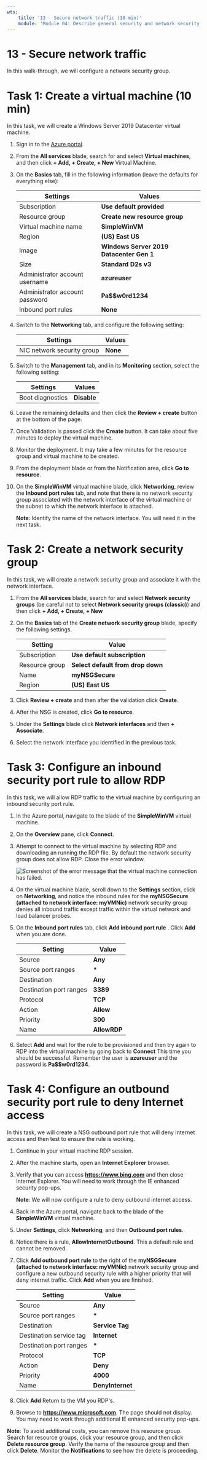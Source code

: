 ```yaml
---
wts:
    title: '13 - Secure network traffic (10 min)'
    module: 'Module 04: Describe general security and network security features'
---
```

# 13 - Secure network traffic

In this walk-through, we will configure a network security group.

# Task 1: Create a virtual machine (10 min)

In this task, we will create a Windows Server 2019 Datacenter virtual machine. 

1. Sign in to the [Azure portal](https://portal.azure.com).

2. From the **All services** blade, search for and select **Virtual machines**, and then click **+ Add, + Create, + New** Virtual Machine.

3. On the **Basics** tab, fill in the following information (leave the defaults for everything else):

    | Settings | Values |
    |  -- | -- |
    | Subscription | **Use default provided** |
    | Resource group | **Create new resource group** |
    | Virtual machine name | **SimpleWinVM** |
    | Region | **(US) East US**|
    | Image | **Windows Server 2019 Datacenter Gen 1**|
    | Size | **Standard D2s v3**|
    | Administrator account username | **azureuser** |
    | Administrator account password | **Pa$$w0rd1234**|
    | Inbound port rules | **None**|

4. Switch to the **Networking** tab, and configure the following setting:

    | Settings | Values |
    | -- | -- |
    | NIC network security group | **None**|

5. Switch to the **Management** tab, and in its **Monitoring** section, select the following setting:

    | Settings | Values |
    | -- | -- |
    | Boot diagnostics | **Disable**|

6. Leave the remaining defaults and then click the **Review + create** button at the bottom of the page.

7. Once Validation is passed click the **Create** button. It can take about five minutes to deploy the virtual machine.

8. Monitor the deployment. It may take a few minutes for the resource group and virtual machine to be created. 

9. From the deployment blade or from the Notification area, click **Go to resource**. 

10. On the **SimpleWinVM** virtual machine blade, click **Networking**, review the **Inbound port rules** tab, and note that there is no network security group associated with the network interface of the virtual machine or the subnet to which the network interface is attached.

    **Note**: Identify the name of the network interface. You will need it in the next task.

# Task 2: Create a network security group

In this task, we will create a network security group and associate it with the network interface. 

1. From the **All services** blade, search for and select **Network security groups** (be careful not to select **Network security groups (classic)**) and then click **+ Add, + Create, + New**

2. On the **Basics** tab of the **Create network security group** blade, specify the following settings.

    | Setting | Value |
    | -- | -- |
    | Subscription | **Use default subscription** |
    | Resource group | **Select default from drop down** |
    | Name | **myNSGSecure** |
    | Region | **(US) East US**  |

3. Click **Review + create** and then after the validation click **Create**.

4. After the NSG is created, click **Go to resource**.

5. Under the **Settings** blade click **Network interfaces** and then **+ Associate**.

6. Select the network interface you identified in the previous task. 

# Task 3: Configure an inbound security port rule to allow RDP

In this task, we will allow RDP traffic to the virtual machine by configuring an inbound security port rule. 

1. In the Azure portal, navigate to the blade of the **SimpleWinVM** virtual machine. 

2. On the **Overview** pane, click **Connect**.

3. Attempt to connect to the virtual machine by selecting RDP and downloading an running the RDP file. By default the network security group does not allow RDP. Close the error window. 


    ![Screenshot of the error message that the virtual machine connection has failed.](../images/1201.png)

4. On the virtual machine blade, scroll down to the **Settings** section, click on **Networking**, and notice the inbound rules for the **myNSGSecure (attached to network interface: myVMNic)** network security group denies all inbound traffic except traffic within the virtual network and load balancer probes.

5. On the **Inbound port rules** tab, click **Add inbound port rule** . Click **Add** when you are done. 

    | Setting | Value |
    | -- | -- |
    | Source | **Any**|
    | Source port ranges | **\*** |
    | Destination | **Any** |
    | Destination port ranges | **3389** |
    | Protocol | **TCP** |
    | Action | **Allow** |
    | Priority | **300** |
    | Name | **AllowRDP** |

6. Select **Add** and wait for the rule to be provisioned and then try again to RDP into the virtual machine by going back to **Connect** This time you should be successful. Remember the user is **azureuser** and the password is **Pa$$w0rd1234**.

# Task 4: Configure an outbound security port rule to deny Internet access

In this task, we will create a NSG outbound port rule that will deny Internet access and then test to ensure the rule is working.

1. Continue in your virtual machine RDP session. 

2. After the machine starts, open an **Internet Explorer** browser. 

3. Verify that you can access **https://www.bing.com** and then close Internet Explorer. You will need to work through the IE enhanced security pop-ups. 

    **Note**: We will now configure a rule to deny outbound internet access. 

4. Back in the Azure portal, navigate back to the blade of the **SimpleWinVM** virtual machine. 

5. Under **Settings**, click **Networking**, and then **Outbound port rules**.

6. Notice there is a rule, **AllowInternetOutbound**. This a default rule and cannot be removed. 

7. Click **Add outbound port rule** to the right of the **myNSGSecure  (attached to network interface: myVMNic)** network security group and configure a new outbound security rule with a higher priority that will deny internet traffic. Click **Add** when you are finished. 

    | Setting | Value |
    | -- | -- |
    | Source | **Any**|
    | Source port ranges | **\*** |
    | Destination | **Service Tag** |
    | Destination service tag | **Internet** |
    | Destination port ranges | **\*** |
    | Protocol | **TCP** |
    | Action | **Deny** |
    | Priority | **4000** |
    | Name | **DenyInternet** |

8. Click **Add** Return to the VM you RDP's. 

9. Browse to **https://www.microsoft.com**. The page should not display. You may need to work through additional IE enhanced security pop-ups.  

**Note**: To avoid additional costs, you can remove this resource group. Search for resource groups, click your resource group, and then click **Delete resource group**. Verify the name of the resource group and then click **Delete**. Monitor the **Notifications** to see how the delete is proceeding.
